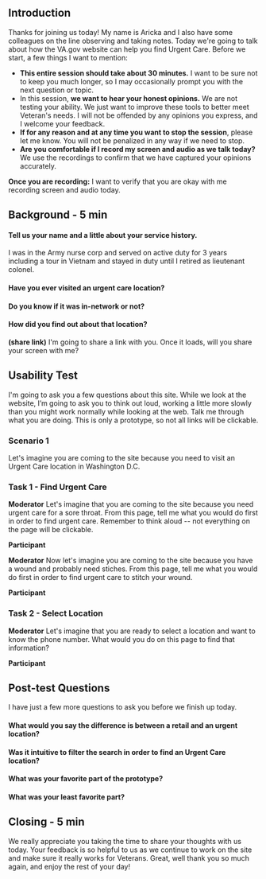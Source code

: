 ## Introduction

Thanks for joining us today! My name is Aricka and I also have some colleagues on the line observing and taking notes. Today we're going to talk about how the VA.gov website can help you find Urgent Care.
Before we start, a few things I want to mention:
- **This entire session should take about 30 minutes.** I want to be sure not to keep you much longer, so I may occasionally prompt you with the next question or topic.
- In this session, **we want to hear your honest opinions.** We are not testing your ability. We just want to improve these tools to better meet Veteran's needs. I will not be offended by any opinions you express, and I welcome your feedback.
- **If for any reason and at any time you want to stop the session**, please let me know. You will not be penalized in any way if we need to stop.
- **Are you comfortable if I record my screen and audio as we talk today?** We use the recordings to confirm that we have captured your opinions accurately.

**Once you are recording:** I want to verify that you are okay with me recording screen and audio today.

## Background - 5 min

#### Tell us your name and a little about your service history. 
I was in the Army nurse corp and served on active duty for 3 years including a tour in Vietnam and stayed in duty until I retired as lieutenant colonel.

#### Have you ever visited an urgent care location?

#### Do you know if it was in-network or not?


#### How did you find out about that location?

**(share link)** I'm going to share a link with you. Once it loads, will you share your screen with me?

## Usability Test
I'm going to ask you a few questions about this site. While we look at the website, I’m going to ask you to think out loud, working a little more slowly than you might work normally while looking at the web. Talk me through what you are doing. This is only a prototype, so not all links will be clickable.

### Scenario 1
Let's imagine you are coming to the site because you need to visit an Urgent Care location in Washington D.C.

### Task 1 - Find Urgent Care

**Moderator** Let's imagine that you are coming to the site because you need urgent care for a sore throat. From this page, tell me what you would do first in order to find urgent care. Remember to think aloud -- not everything on the page will be clickable. 

**Participant**  

**Moderator** Now let's imagine you are coming to the site because you have a wound and probably need stiches. From this page, tell me what you would do first in order to find urgent care to stitch your wound.

**Participant** 

### Task 2 - Select Location

**Moderator** Let's imagine that you are ready to select a location and want to know the phone number. What would you do on this page to find that information?

**Participant** 

## Post-test Questions 
I have just a few more questions to ask you before we finish up today.

#### What would you say the difference is between a retail and an urgent location? 

#### Was it intuitive to filter the search in order to find an Urgent Care location?

#### What was your favorite part of the prototype?

#### What was your least favorite part?

## Closing - 5 min
We really appreciate you taking the time to share your thoughts with us today. Your feedback is so helpful to us as we continue to work on the site and make sure it really works for Veterans. Great, well thank you so much again, and enjoy the rest of your day!
